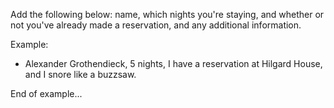 Add the following below: name, which nights you're staying, and whether or not you've already made a reservation, and any additional information.

Example: 

 * Alexander Grothendieck, 5 nights, I have a reservation at Hilgard House, and I snore like a buzzsaw.

End of example...
